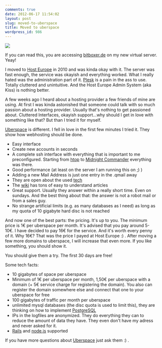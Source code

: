 ```yaml
---
comments: true
date: 2012-06-17 11:54:02
layout: post
slug: moved-to-uberspace
title: Moved to uberspace
wordpress_id: 986
---
```


[![](http://bitboxer.de/wp-content/uploads/badge-white-4a3238e3a24624002ded531957438640fcbe8f7d.png)](https://uberspace.de)

If you can read this, you are accessing [bitboxer.de](http://bitboxer.de) on my
new virtual server. Yeay!

I moved to [Host Europe](http://www.hosteurope.de) in 2010 and was kinda okay
with it. The server was fast enough, the service was okayish and everything
worked. What I really hated was the administration part of it.
[Plesk](http://www.parallels.com/products/plesk/) is a pain in the ass to use.
Totally cluttered and unintuitive. And the Host Europe Admin System (aka Kiss)
is nothing better.

A few weeks ago I heard about a hosting provider a few friends of mine are
using. At first I was kinda astonished that someone could talk with so much
passion about a hosting provider. Usually that's nothing to get passioned
about. Cluttered Interfaces, okayish support...why should I get in love with
something like that? But than I tried it for myself.

[Uberspace](https://uberspace.de) is different. I fell in love in the first few
minutes I tried it. They show how webhosting should be done. 

* Easy interface
* Create new accounts in seconds
* A complete ssh interface with everything that is important to me
  preconfigured. Starting from [htop](http://htop.sourceforge.net/) to
  [Midnight Commander](http://www.gnu.org/software/mc/) everything was there.
* Good performance (at least on the server I am running this on ;) )
* Adding a new Mail Address is just one entry in the .qmail away
* They are open about the used [tech](http://uberspace.de/tech)
* The [wiki](http://uberspace.de/dokuwiki/) has tons of easy to understand
  articles
* Great support. Usually they answer within a really short time. Even on
  sundays. And the best thing about that: the answer is not a robot mail or
  from a sales guy.
* No strange artificial limits (e.g. as many databases as I need) as long as my
  quota of 10 gigabyte hard disc is not reached

And now one of the best parts: the pricing. It's up to you. The minimum price
is 1€ per uberspace per month. It's advised that you pay around 5-10€. I have
decided to pay 16€ for the service. And it's worth every penny of it. Why 16€?
That was the price I payed at Host Europe :) . After moving a few more domains
to uberspace, I will increase that even more. If you like something, you should
show it.

You should give them a try. The first 30 days are free!

Some tech facts:

* 10 gigabytes of space per uberspace
* Minimum of 1€ per uberspace per month, 1,50€ per uberspace with a domain (+
  5€ service charge for registering the domain). You also can register the
  domain somewhere else and connect that one to your uberspace for free
* 100 gigabytes of traffic per month per uberspace
* unlimited mysql databases (the disc quota is used to limit this), they are
  thinking on how to implement
  [PostgreSQL](http://uberspace.de/dokuwiki/brainstorming#postgresql)
* IPs in the logfiles are anonymized. They do everything they can to reduce the
  amount of data they have. They even don't have my adress and never asked for
  it.
* [Rails](http://uberspace.de/dokuwiki/cool:rails) and
  [node.js](http://uberspace.de/dokuwiki/development:nodejs) supported

If you have more questions about [Uberspace](https://uberspace.de) just ask
them :) .
